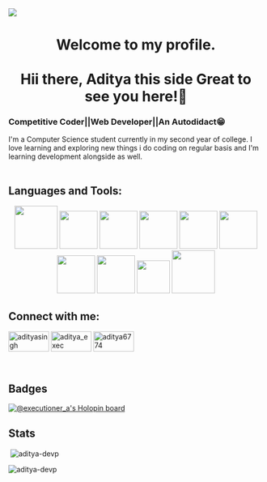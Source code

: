<img src=https://camo.githubusercontent.com/f7894ccfe5f969fc2ef0c0023ae611e88da80b9381f0b90360d58b158d27593b/68747470733a2f2f692e696d6775722e636f6d2f344153616679302e706e67>
<h1 align="center">Welcome to my profile.<br><br>
Hii there, Aditya this side Great to see you here!👋</h1>
<h3>Competitive Coder||Web Developer||An Autodidact😁</h3>

I'm a Computer Science student currently in my second year of college.
I love learning and exploring new things i do coding on regular basis and I'm learning development alongside as well.
<br><br>
## Languages and Tools:
<p align="center">
<img src=https://img.icons8.com/color/344/c-plus-plus-logo.png height="85"/>
<img src=https://img.icons8.com/color/344/java-coffee-cup-logo--v1.png height="75"/>
<img src=https://img.icons8.com/stickers/344/python.png height="75"/>
<img src=https://img.icons8.com/color/344/html-5--v1.png height="75"/>
<img src=https://img.icons8.com/fluency/344/css3.png height="75"/>
<img src=https://img.icons8.com/color/344/javascript--v1.png height="75"/>
<img src=https://img.icons8.com/fluency/344/my-sql.png height="75"/>
<img src=https://img.icons8.com/plasticine/344/react.png height="75"/>
<img src="https://img.shields.io/badge/VS%20Code-007ACC.svg?&style=for-the-badge&logo=visual-studio-code&logoColor=white" height="65"/>
<img src="https://img.shields.io/badge/-Git-black?&style=for-the-badge&logo=git" height="85"/><br>
  
  <h2 align="left">Connect with me:</h2>
<p align="left">
<a href="https://linkedin.com/in/aditya-singh-97396a21a" target="blank"><img align="center" src="https://raw.githubusercontent.com/rahuldkjain/github-profile-readme-generator/master/src/images/icons/Social/linked-in-alt.svg" alt="adityasingh" height="40" width="80" /></a>
<a href="https://www.leetcode.com/aditya_exec" target="blank"><img align="center" src="https://raw.githubusercontent.com/rahuldkjain/github-profile-readme-generator/master/src/images/icons/Social/leet-code.svg" alt="aditya_exec" height="40" width="80" /></a>
<a href="https://auth.geeksforgeeks.org/user/aditya6774" target="blank"><img align="center" src="https://raw.githubusercontent.com/rahuldkjain/github-profile-readme-generator/master/src/images/icons/Social/geeks-for-geeks.svg" alt="aditya6774" height="40" width="80" /></a>
</p>
<br>

<h2>Badges</h2>

[![@executioner_a's Holopin board](https://holopin.me/executioner_a)](https://holopin.io/@executioner_a)

<h2>Stats</h2>
<p>&nbsp;<img align="center" src="https://github-readme-stats.vercel.app/api?username=aditya-devp&show_icons=true&locale=en" alt="aditya-devp"/></p>
<p><img align="center" src="https://github-readme-streak-stats.herokuapp.com/?user=aditya-devp&" alt="aditya-devp" /></p>

<!---
Aditya-devp/Aditya-devp is a ✨ special ✨ repository because its `README.md` (this file) appears on your GitHub profile.
You can click the Preview link to take a look at your changes.
--->
